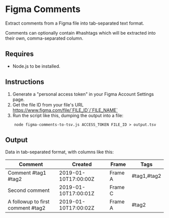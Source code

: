 # Figma Comments

Extract comments from a Figma file into tab-separated text format.

Comments can optionally contain #hashtags which will be extracted into their own, comma-separated column.

## Requires

* Node.js to be installed.

## Instructions

1. Generate a "personal access token" in your Figma Account Settings page.
2. Get the file ID from your file's URL https://www.figma.com/file/`FILE_ID`/`FILE_NAME`
3. Run the script like this, dumping the output into a file:
```
    node figma-comments-to-tsv.js ACCESS_TOKEN FILE_ID > output.tsv
```

## Output

Data in tab-separated format, with columns like this:

| Comment                            | Created              | Frame   | Tags        |
| -----------------------------------|----------------------|---------|-------------|
| Comment #tag1 #tag2                | 2019-01-10T17:00:00Z | Frame A | #tag1,#tag2 |
| Second comment                     | 2019-01-10T17:00:01Z | Frame C |             |
| A followup to first comment #tag2  | 2019-01-10T17:00:02Z | Frame A | #tag2       |